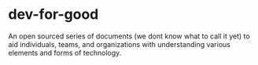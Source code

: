 dev-for-good
============

An open sourced series of documents (we dont know what to call it yet) to aid individuals, teams, and organizations with understanding various elements and forms of technology.
